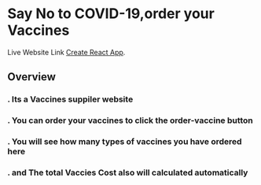 # Say No to COVID-19,order your Vaccines  

Live Website Link [Create React App](https://covid-19-vaccine.netlify.app/).

## Overview
### . Its a Vaccines suppiler website
### . You can order your vaccines to click the order-vaccine button
### . You will see how many types of vaccines you have ordered here
### . and The total Vaccies Cost also will calculated automatically  
